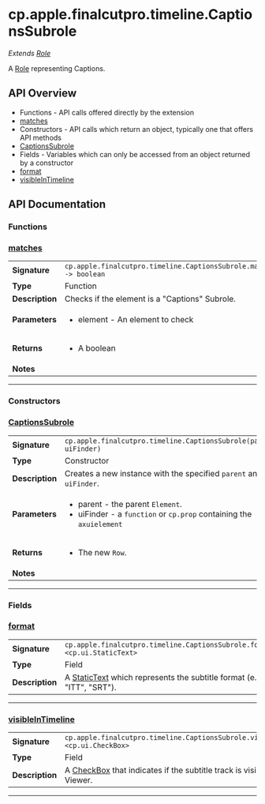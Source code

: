 # cp.apple.finalcutpro.timeline.CaptionsSubrole

 *Extends [Role](cp.apple.finalcutpro.timeline.Role.md)*

A [Role](cp.apple.finalcutpro.timeline.Role.md) representing Captions.

## API Overview
* Functions - API calls offered directly by the extension
 * [matches](#matches)
* Constructors - API calls which return an object, typically one that offers API methods
 * [CaptionsSubrole](#CaptionsSubrole)
* Fields - Variables which can only be accessed from an object returned by a constructor
 * [format](#format)
 * [visibleInTimeline](#visibleInTimeline)

## API Documentation

### Functions


### [matches](#matches)

|                                             |                                                                                     |
| --------------------------------------------|-------------------------------------------------------------------------------------|
| **Signature**                               | `cp.apple.finalcutpro.timeline.CaptionsSubrole.matches(element) -> boolean`                                                                    |
| **Type**                                    | Function                                                                     |
| **Description**                             | Checks if the element is a "Captions" Subrole.                                                                     |
| **Parameters**                              | <ul><li>element - An element to check</li></ul> |
| **Returns**                                 | <ul><li>A boolean</li></ul>          |
| **Notes**                                   | <ul></ul>                |

---
### Constructors


### [CaptionsSubrole](#CaptionsSubrole)

|                                             |                                                                                     |
| --------------------------------------------|-------------------------------------------------------------------------------------|
| **Signature**                               | `cp.apple.finalcutpro.timeline.CaptionsSubrole(parent, uiFinder)`                                                                    |
| **Type**                                    | Constructor                                                                     |
| **Description**                             | Creates a new instance with the specified `parent` and `uiFinder`.                                                                     |
| **Parameters**                              | <ul><li>parent - the parent `Element`.</li><li>uiFinder - a `function` or `cp.prop` containing the `axuielement`</li></ul> |
| **Returns**                                 | <ul><li>The new `Row`.</li></ul>          |
| **Notes**                                   | <ul></ul>                |

---
### Fields


### [format](#format)

|                                             |                                                                                     |
| --------------------------------------------|-------------------------------------------------------------------------------------|
| **Signature**                               | `cp.apple.finalcutpro.timeline.CaptionsSubrole.format <cp.ui.StaticText>`                                                                    |
| **Type**                                    | Field                                                                     |
| **Description**                             | A [StaticText](cp.ui.StaticText.md) which represents the subtitle format (e.g. "ITT", "SRT").                                                                     |

---

### [visibleInTimeline](#visibleInTimeline)

|                                             |                                                                                     |
| --------------------------------------------|-------------------------------------------------------------------------------------|
| **Signature**                               | `cp.apple.finalcutpro.timeline.CaptionsSubrole.visibleInTimeline <cp.ui.CheckBox>`                                                                    |
| **Type**                                    | Field                                                                     |
| **Description**                             | A [CheckBox](cp.ui.CheckBox.md) that indicates if the subtitle track is visible in the Viewer.                                                                     |

---
